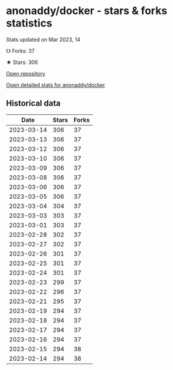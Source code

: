 # anonaddy/docker - stars & forks statistics

Stats updated on Mar 2023, 14

☋ Forks: 37

★ Stars: 306

[Open repository](https://github.com/anonaddy/docker)

[Open detailed stats for anonaddy/docker](https://reviewgithub.com/rep/anonaddy/docker)

## Historical data
| Date | Stars | Forks |
|------|-------|-------|
| 2023-03-14 | 306 | 37 | 
| 2023-03-13 | 306 | 37 | 
| 2023-03-12 | 306 | 37 | 
| 2023-03-10 | 306 | 37 | 
| 2023-03-09 | 306 | 37 | 
| 2023-03-08 | 306 | 37 | 
| 2023-03-06 | 306 | 37 | 
| 2023-03-05 | 306 | 37 | 
| 2023-03-04 | 304 | 37 | 
| 2023-03-03 | 303 | 37 | 
| 2023-03-01 | 303 | 37 | 
| 2023-02-28 | 302 | 37 | 
| 2023-02-27 | 302 | 37 | 
| 2023-02-26 | 301 | 37 | 
| 2023-02-25 | 301 | 37 | 
| 2023-02-24 | 301 | 37 | 
| 2023-02-23 | 299 | 37 | 
| 2023-02-22 | 296 | 37 | 
| 2023-02-21 | 295 | 37 | 
| 2023-02-19 | 294 | 37 | 
| 2023-02-18 | 294 | 37 | 
| 2023-02-17 | 294 | 37 | 
| 2023-02-16 | 294 | 37 | 
| 2023-02-15 | 294 | 38 | 
| 2023-02-14 | 294 | 38 | 

